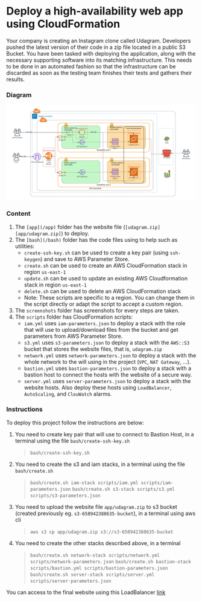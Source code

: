 # Deploy a high-availability web app using CloudFormation
Your company is creating an Instagram clone called Udagram. Developers pushed the latest version of their code in a zip file located in a public S3 Bucket.
You have been tasked with deploying the application, along with the necessary supporting software into its matching infrastructure.
This needs to be done in an automated fashion so that the infrastructure can be discarded as soon as the testing team finishes their tests and gathers their results.
### Diagram
![Diagram](/UdagramInfraDiagrams.png)
### Content
1. The `[app](/app)` folder has the website file (`[udagram.zip][app/udagram.zip]`) to deploy.
2. The `[bash](/bash)` folder has the code files using to help such as utilities:
    * `create-ssh-key.sh` can be used to create a key pair (using `ssh-keygen`) and save to AWS Parameter Store.
	* `create.sh` can be used to create an AWS CloudFormation stack in region `us-east-1`
	* `update.sh` can be used to update an existing AWS Cloudformation stack in region `us-east-1`
	* `delete.sh` can be used to delete an AWS CloudFormation stack
	* Note: These scripts are specific to a region. You can change them in the script directly or adapt the script to accept a custom region.
3. The `screenshots` folder has screenshots for every steps are taken.
4. The `scripts` folder has CloudFormation scripts:
    * `iam.yml` uses `iam-parameters.json` to deploy a stack with the role that will use to upload/download files from the bucket and get parameters from AWS Parameter Store.
    * `s3.yml` uses `s3-parameters.json` to deploy a stack with the `AWS::S3` bucket that stores the website files, that is, `udagram.zip`
    * `network.yml` uses `network-parameters.json` to deploy a stack with the whole network to the will using in the project (`VPC`, `NAT Gateway`, ...).
    * `bastion.yml` uses `bastion-parameters.json` to deploy a stack with a bastion host to connect the hosts with the website of a secure way.
    * `server.yml` uses `server-parameters.json` to deploy a stack with the website hosts. Also deploy these hosts using `LoadBalancer`, `AutoScaling`, and `ClouWatch` alarms.
### Instructions
To deploy this project follow the instructions are below:
1. You need to create key pair that will use to connect to Bastion Host, in a terminal using the file `bash/create-ssh-key.sh`
    > `bash/create-ssh-key.sh`
2. You need to create the s3 and iam stacks, in a terminal using the file `bash/create.sh` 
    > `bash/create.sh iam-stack scripts/iam.yml scripts/iam-parameters.json`
    > `bash/create.sh s3-stack scripts/s3.yml scripts/s3-parameters.json`
4. You need to upload the website file `app/udagram.zip` to s3 bucket (created previously eg. `s3-658942388635-bucket`), in a terminal using aws cli
    > `aws s3 cp app/udagram.zip s3://s3-658942388635-bucket`
5. You need to create the other stacks described above, in a terminal
    > `bash/create.sh network-stack scripts/network.yml scripts/network-parameters.json`
    > `bash/create.sh bastion-stack scripts/bastion.yml scripts/bastion-parameters.json`
    > `bash/create.sh server-stack scripts/server.yml scripts/server-parameters.json`

You can access to the final website using this LoadBalancer [link](#)